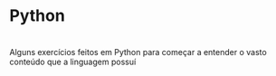 # Python
#
Alguns exercícios feitos em Python para começar a entender o vasto conteúdo que a linguagem possuí

